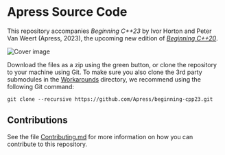 # Apress Source Code

This repository accompanies *Beginning C++23* by Ivor Horton and Peter Van Weert (Apress, 2023), 
the upcoming new edition of [*Beginning C++20*](https://www.apress.com/9781484258835).

[comment]: #cover
![Cover image](9781484258835.jpg)

Download the files as a zip using the green button, or clone the repository to your machine using Git. 
To make sure you also clone the 3rd party submodules in the [Workarounds](Workarounds) directory, 
we recommend using the following Git command:

    git clone --recursive https://github.com/Apress/beginning-cpp23.git

## Contributions

See the file [Contributing.md](Contributing.md) for more information on how you can contribute to this repository.
